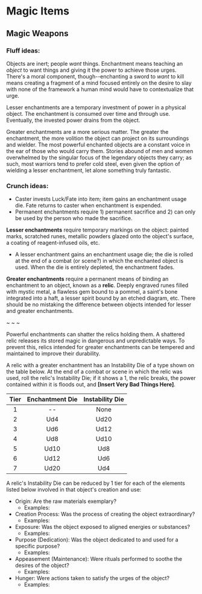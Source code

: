 # Magic Items

## Magic Weapons

### Fluff ideas:
Objects are inert; people *want* things. Enchantment means teaching an *object* to want things and giving it the power to achieve those urges. There's a moral component, though--enchanting a sword to *want* to kill means creating a fragment of a mind focused entirely on the desire to slay with none of the framework a human mind would have to contextualize that urge. 

Lesser enchantments are a temporary investment of power in a physical object. The enchantment is consumed over time and through use. Eventually, the invested power drains from the object.

Greater enchantments are a more serious matter. The greater the enchantment, the more volition the object can project on its surroundings and wielder. The most powerful enchanted objects are a constant voice in the ear of those who would carry them. Stories abound of men and women overwhelmed by the singular focus of the legendary objects they carry; as such, most warriors tend to prefer cold steel, even given the option of wielding a lesser enchantment, let alone something truly fantastic.

### Crunch ideas:
- Caster invests Luck/Fate into item; item gains an enchantment usage die. Fate returns to caster when enchantment is expended.
- Permanent enchantments require 1) permanent sacrifice and 2) can only be used by the person who made the sacrifice.

**Lesser enchantments** require temporary markings on the object: painted marks, scratched runes, metallic powders glazed onto the object's surface, a coating of reagent-infused oils, etc.
- A lesser enchantment gains an enchantment usage die; the die is rolled at the end of a combat (or scene?) in which the enchanted object is used. When the die is entirely depleted, the enchantment fades.

**Greater enchantments** require a permanent means of binding an enchantment to an object, known as a **relic**. Deeply engraved runes filled with mystic metal, a flawless gem bound to a pommel, a saint's bone integrated into a haft, a lesser spirit bound by an etched diagram, etc. There should be no mistaking the difference between objects intended for lesser and greater enchantments.

~ ~ ~

Powerful enchantments can shatter the relics holding them. A shattered relic releases its stored magic in dangerous and unpredictable ways. To prevent this, relics intended for greater enchantments can be tempered and maintained to improve their durability. 

A relic with a greater enchantment has an Instability Die of a type shown on the table below. At the end of a combat or scene in which the relic was used, roll the relic's Instability Die; if it shows a 1, the relic breaks, the power contained within it is floods out, and **[Insert Very Bad Things Here]**.

| Tier | Enchantment Die | Instability Die |
| :---: | :---: | :---: |
| 1 | -- | None |
| 2 | Ud4 | Ud20 |
| 3 | Ud6 | Ud12 |
| 4 | Ud8 | Ud10 |
| 5 | Ud10 | Ud8 |
| 6 | Ud12 | Ud6 |
| 7 | Ud20 | Ud4 |

A relic's Instability Die can be reduced by 1 tier for each of the elements listed below involved in that object's creation and use:
- Origin: Are the raw materials exemplary?
	- Examples: 
- Creation Process: Was the process of creating the object extraordinary?
	- Examples: 
- Exposure: Was the object exposed to aligned energies or substances?
	- Examples: 
- Purpose (Dedication): Was the object dedicated to and used for a specific purpose?
	- Examples: 
- Appeasement (Maintenance): Were rituals performed to soothe the desires of the object?
	- Examples: 
- Hunger: Were actions taken to satisfy the urges of the object?
	- Examples: 